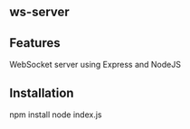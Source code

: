 ## ws-server


## Features
WebSocket server using Express and NodeJS 

## Installation
npm install
node index.js



 
